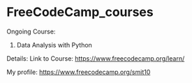# FreeCodeCamp_courses

Ongoing Course:

1. Data Analysis with Python


Details:
Link to Course: https://www.freecodecamp.org/learn/

My profile: https://www.freecodecamp.org/smit10
